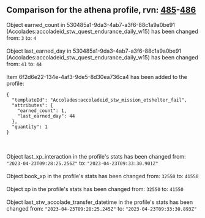 ## Comparison for the athena profile, rvn: [485](https://github.com/PRO100KatYT/FortniteProfileRevisions/tree/main/profiles/athena/485%20athena.json)-[486](https://github.com/PRO100KatYT/FortniteProfileRevisions/tree/main/profiles/athena/486%20athena.json)

Object earned_count in 530485a1-9da3-4ab7-a3f6-88c1a9a0be91 (Accolades:accoladeid_stw_quest_endurance_daily_w15) has been changed from: `3` to: `4`
<br><br>
Object last_earned_day in 530485a1-9da3-4ab7-a3f6-88c1a9a0be91 (Accolades:accoladeid_stw_quest_endurance_daily_w15) has been changed from: `41` to: `44`
<br><br>
Item 6f2d6e22-134e-4af3-9de5-8d30ea736ca4 has been added to the profile:

```
{
  "templateId": "Accolades:accoladeid_stw_mission_etshelter_fail",
  "attributes": {
    "earned_count": 1,
    "last_earned_day": 44
  },
  "quantity": 1
}
```

<br><br>
Object last_xp_interaction in the profile's stats has been changed from: `"2023-04-23T09:28:25.256Z"` to: `"2023-04-23T09:33:30.901Z"`
<br><br>
Object book_xp in the profile's stats has been changed from: `32550` to: `41550`
<br><br>
Object xp in the profile's stats has been changed from: `32550` to: `41550`
<br><br>
Object last_stw_accolade_transfer_datetime in the profile's stats has been changed from: `"2023-04-23T09:28:25.245Z"` to: `"2023-04-23T09:33:30.893Z"`
<br><br>
